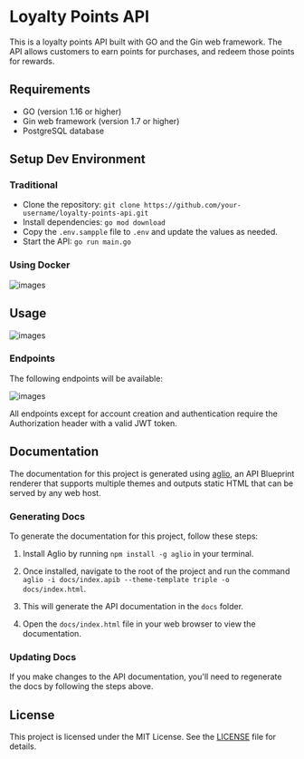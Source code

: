 # Loyalty Points API
This is a loyalty points API built with GO and the Gin web framework. The API allows customers to earn points for purchases, and redeem those points for rewards.

## Requirements
- GO (version 1.16 or higher)
- Gin web framework (version 1.7 or higher)
- PostgreSQL database 

## Setup Dev Environment
### Traditional
- Clone the repository: `git clone https://github.com/your-username/loyalty-points-api.git`
- Install dependencies: `go mod download`
- Copy the `.env.sampple` file to `.env` and update the values as needed.
- Start the API: `go run main.go`

### Using Docker

![images](https://user-images.githubusercontent.com/60213982/224079894-df3edad3-cea7-45c4-9c3b-5017926a54b2.png)

## Usage

![images](https://user-images.githubusercontent.com/60213982/224079894-df3edad3-cea7-45c4-9c3b-5017926a54b2.png)

### Endpoints
The following endpoints will be available:

![images](https://user-images.githubusercontent.com/60213982/224079894-df3edad3-cea7-45c4-9c3b-5017926a54b2.png)

All endpoints except for account creation and authentication require the Authorization header with a valid JWT token.

## Documentation

The documentation for this project is generated using [aglio](https://github.com/danielgtaylor/aglio), an API Blueprint renderer that supports multiple themes and outputs static HTML that can be served by any web host.

### Generating Docs

To generate the documentation for this project, follow these steps:

1. Install Aglio by running `npm install -g aglio` in your terminal.

2. Once installed, navigate to the root of the project and run the command `aglio -i docs/index.apib --theme-template triple -o docs/index.html`.

3. This will generate the API documentation in the `docs` folder.

4. Open the `docs/index.html` file in your web browser to view the documentation.

### Updating Docs

If you make changes to the API documentation, you'll need to regenerate the docs by following the steps above.

## License
This project is licensed under the MIT License. See the [LICENSE](https://github.com/Njoguu/loyalty-points-system-api/blob/main/LICENSE) file for details.
